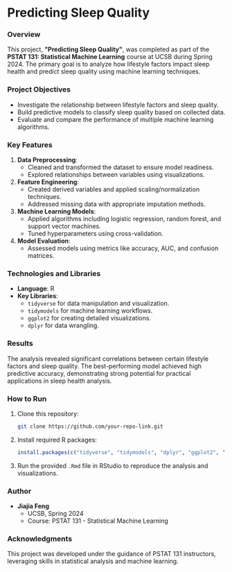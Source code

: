 # Predicting Sleep Quality

### **Overview**
This project, **"Predicting Sleep Quality"**, was completed as part of the **PSTAT 131: Statistical Machine Learning** course at UCSB during Spring 2024. The primary goal is to analyze how lifestyle factors impact sleep health and predict sleep quality using machine learning techniques.

### **Project Objectives**
- Investigate the relationship between lifestyle factors and sleep quality.
- Build predictive models to classify sleep quality based on collected data.
- Evaluate and compare the performance of multiple machine learning algorithms.

### **Key Features**
1. **Data Preprocessing**:
   - Cleaned and transformed the dataset to ensure model readiness.
   - Explored relationships between variables using visualizations.
2. **Feature Engineering**:
   - Created derived variables and applied scaling/normalization techniques.
   - Addressed missing data with appropriate imputation methods.
3. **Machine Learning Models**:
   - Applied algorithms including logistic regression, random forest, and support vector machines.
   - Tuned hyperparameters using cross-validation.
4. **Model Evaluation**:
   - Assessed models using metrics like accuracy, AUC, and confusion matrices.

### **Technologies and Libraries**
- **Language**: R
- **Key Libraries**:
  - `tidyverse` for data manipulation and visualization.
  - `tidymodels` for machine learning workflows.
  - `ggplot2` for creating detailed visualizations.
  - `dplyr` for data wrangling.

### **Results**
The analysis revealed significant correlations between certain lifestyle factors and sleep quality. The best-performing model achieved high predictive accuracy, demonstrating strong potential for practical applications in sleep health analysis.

### **How to Run**
1. Clone this repository:
   ```bash
   git clone https://github.com/your-repo-link.git
   ```
2. Install required R packages:
   ```r
   install.packages(c("tidyverse", "tidymodels", "dplyr", "ggplot2", "readr"))
   ```
3. Run the provided `.Rmd` file in RStudio to reproduce the analysis and visualizations.

### **Author**
- **Jiajia Feng**  
  - UCSB, Spring 2024  
  - Course: PSTAT 131 - Statistical Machine Learning

### **Acknowledgments**
This project was developed under the guidance of PSTAT 131 instructors, leveraging skills in statistical analysis and machine learning.
